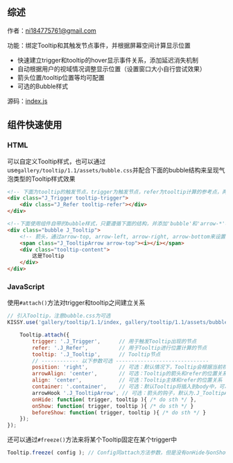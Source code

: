 ## 综述

作者：ni184775761@gmail.com

功能：绑定Tooltip和其触发节点事件，并根据屏幕空间计算显示位置

* 快速建立trigger和tooltip的hover显示事件关系，添加延迟消失机制
* 自动根据用户的视域情况调整显示位置（设置窗口大小自行尝试效果）
* 箭头位置/tooltip位置等均可配置
* 可选的Bubble样式

源码：[index.js](https://github.com/kissygalleryteam/tooltip/1.1/index.js)

## 组件快速使用

### HTML

可以自定义Tooltip样式，也可以通过use`gallery/tooltip/1.1/assets/bubble.css`并配合下面的bubble结构来呈现气泡类型的Tooltip样式效果

```html
<!-- 下面为tooltip的触发节点，trigger为触发节点，refer为tooltip计算的参考点，两者可以为一个节点 -->
<div class="J_Trigger tooltip-trigger">
    <div class="J_Refer tooltip-refer"></div>
</div>

<!--下面使用组件自带的bubble样式，只要遵循下面的结构，并添加'bubble'和'arrow-*'样式就可以 -->
<div class="bubble J_Tooltip">
    <!-- 箭头，通过arrow-top, arrow-left, arrow-right, arrow-bottom来设置箭头方向 -->
    <span class="J_TooltipArrow arrow-top"><i></i></span>
    <div class="tooltip-content">
        这是Tooltip
    </div>
</div>

```

### JavaScript

使用`#attach()`方法对trigger和tooltip之间建立关系

```javascript
// 引入Tooltip，注意bubble.css为可选
KISSY.use('gallery/tooltip/1.1/index, gallery/tooltip/1.1/assets/bubble.css', function(S, Tooltip) {

    Tooltip.attach({
        trigger: '.J_Trigger',      // 用于触发Tooltip出现的节点
        refer: '.J_Refer',          // 用于Tooltip进行位置计算的节点
        tooltip: '.J_Tooltip',      // Tooltip节点
        // ------------ 以下参数可选 ------------------------------
        position: 'right',          // 可选：默认情况下，Tooltip会根据当前视域进行位置的计算，但是你也可以通过这个属性来强制Tooltip的显示位置，可用值：top,bottom,right,left
        arrowAlign: 'center',       // 可选：Tooltip的箭头和refer的位置关系: left,center,right
        align: 'center',            // 可选：Tooltip主体和refer的位置关系
        container: '.container',    // 可选：默认Tooltip将插入到body中，可以通过该字段限定容器
        arrowHook '.J_TooltipArrow', // 可选：箭头的钩子，默认为.J_TooltipArrow
        onHide: function( trigger, tooltip ){ /* do sth */ },
        onShow: function( trigger, tooltip ){ /* do sth */ }
        beforeShow: function( trigger, tooltip ){ /* do sth */ }
    });
});

```

还可以通过`#freeze()`方法来将某个Tooltip固定在某个trigger中

```javascript
Tooltip.freeze( config ); // Config同attach方法参数，但是没有onHide与onShow
```

